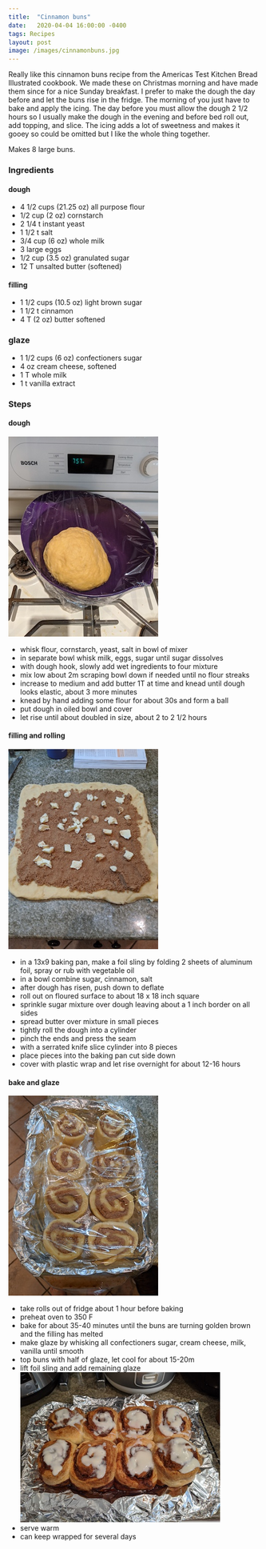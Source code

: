 ```yaml
---
title:  "Cinnamon buns"
date:   2020-04-04 16:00:00 -0400
tags: Recipes
layout: post
image: /images/cinnamonbuns.jpg
---
```

Really like this cinnamon buns recipe from the Americas Test Kitchen Bread Illustrated cookbook.  We made these on Christmas morning and have made them since for a nice Sunday breakfast.  I prefer to make the dough the day before and let the buns rise in the fridge.  The morning of you just have to bake and apply the icing.  The day before you must allow the dough 2 1/2 hours so I usually make the dough in the evening and before bed roll out, add topping, and slice.  The icing
adds a lot of sweetness and makes it gooey so could be omitted but I like the whole thing together.

Makes 8 large buns.

### Ingredients
#### dough
- 4 1/2 cups (21.25 oz) all purpose flour
- 1/2 cup (2 oz) cornstarch
- 2 1/4 t instant yeast
- 1 1/2 t salt
- 3/4 cup (6 oz) whole milk
- 3 large eggs
- 1/2 cup (3.5 oz) granulated sugar
- 12 T unsalted butter (softened)

#### filling
- 1 1/2 cups (10.5 oz) light brown sugar
- 1 1/2 t cinnamon
- 4 T (2 oz) butter softened

### glaze
- 1 1/2 cups (6 oz) confectioners sugar
- 4 oz cream cheese, softened
- 1 T whole milk
- 1 t vanilla extract

### Steps
#### dough
![dough rising](/images/cinnamonbuns1.jpg)
- whisk flour, cornstarch, yeast, salt in bowl of mixer
- in separate bowl whisk milk, eggs, sugar until sugar dissolves
- with dough hook, slowly add wet ingredients to four mixture
- mix low about 2m scraping bowl down if needed until no flour streaks
- increase to medium and add butter 1T at  time and knead until dough looks elastic, about 3 more minutes
- knead by hand adding some flour for about 30s and form a ball
- put dough in oiled bowl and cover
- let rise until about doubled in size, about 2 to 2 1/2 hours

#### filling and rolling
![rolling dough and filling](/images/cinnamonbuns2.jpg)
- in a 13x9 baking pan, make a foil sling by folding 2 sheets of aluminum foil, spray or rub with vegetable oil
- in a bowl combine sugar, cinnamon, salt
- after dough has risen, push down to deflate
- roll out on floured surface to about 18 x 18 inch square
- sprinkle sugar mixture over dough leaving about a 1 inch border on all sides
- spread butter over mixture in small pieces
- tightly roll the dough into a cylinder
- pinch the ends and press the seam
- with a serrated knife slice cylinder into 8 pieces
- place pieces into the baking pan cut side down
- cover with plastic wrap and let rise overnight for about 12-16 hours

#### bake and glaze
![unrisen buns](/images/cinnamonbuns3.jpg)
- take rolls out of fridge about 1 hour before baking
- preheat oven to 350 F
- bake for about 35-40 minutes until the buns are turning golden brown and the filling has melted
- make glaze by whisking all confectioners sugar, cream cheese, milk, vanilla until smooth
- top buns with half of glaze, let cool for about 15-20m
- lift foil sling and add remaining glaze
![baked buns](/images/cinnamonbuns4.jpg)
- serve warm
- can keep wrapped for several days
